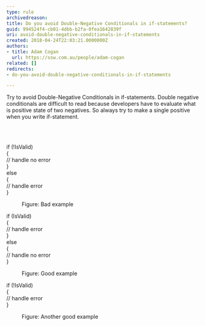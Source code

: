 ```yaml
---
type: rule
archivedreason: 
title: Do you avoid Double-Negative Conditionals in if-statements?
guid: 994524f4-cb01-4dbb-b2fa-0fea1642839f
uri: avoid-double-negative-conditionals-in-if-statements
created: 2018-04-24T22:03:21.0000000Z
authors:
- title: Adam Cogan
  url: https://ssw.com.au/people/adam-cogan
related: []
redirects:
- do-you-avoid-double-negative-conditionals-in-if-statements

---
```



<p class="ssw15-rteElement-P">Try to avoid Double-Negative Conditionals in if-statements. Double negative conditionals are difficult to read because developers have to evaluate what is positive state of two negatives. So always try to make a single positive when you write if-statement. <br></p>
<br><excerpt class='endintro'></excerpt><br>
<p class="ssw15-rteElement-CodeArea">​if (!IsValid)<br>&#123;<br> // handle no error<br>&#125;<br>else<br>&#123;<br> // handle error<br>&#125;​<br></p><p></p><dd class="ssw15-rteElement-FigureBad">Figure&#58; Bad e​xample​<br></dd><p class="ssw15-rteElement-CodeArea">if (IsValid)<br>&#123;<br> // handle error<br>&#125;<br>else<br>&#123;<br> // handle no error<br>&#125;</p><p></p><dd class="ssw15-rteElement-FigureGood">Figure&#58; Good example​<br></dd><p class="ssw15-rteElement-CodeArea">if (!IsValid)<br>&#123;<br> // handle error<br>&#125;</p><dd class="ssw15-rteElement-FigureGood">​Figure&#58; Another good example<span style="font-size&#58;13px;">​</span></dd>


